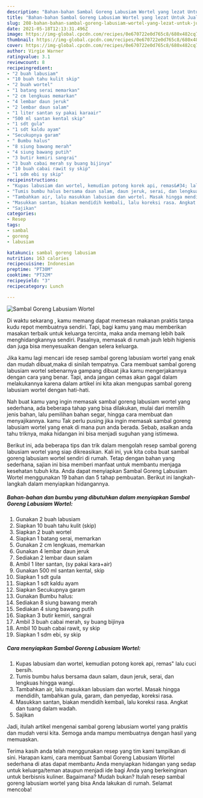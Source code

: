 ```yaml
---
description: "Bahan-bahan Sambal Goreng Labusiam Wortel yang lezat Untuk Jualan"
title: "Bahan-bahan Sambal Goreng Labusiam Wortel yang lezat Untuk Jualan"
slug: 208-bahan-bahan-sambal-goreng-labusiam-wortel-yang-lezat-untuk-jualan
date: 2021-05-18T12:13:31.496Z
image: https://img-global.cpcdn.com/recipes/0e670722e0d765c8/680x482cq70/sambal-goreng-labusiam-wortel-foto-resep-utama.jpg
thumbnail: https://img-global.cpcdn.com/recipes/0e670722e0d765c8/680x482cq70/sambal-goreng-labusiam-wortel-foto-resep-utama.jpg
cover: https://img-global.cpcdn.com/recipes/0e670722e0d765c8/680x482cq70/sambal-goreng-labusiam-wortel-foto-resep-utama.jpg
author: Virgie Warner
ratingvalue: 3.1
reviewcount: 8
recipeingredient:
- "2 buah labusiam"
- "10 buah tahu kulit skip"
- "2 buah wortel"
- "1 batang serai memarkan"
- "2 cm lengkuas memarkan"
- "4 lembar daun jeruk"
- "2 lembar daun salam"
- "1 liter santan sy pakai karaair"
- "500 ml santan kental skip"
- "1 sdt gula"
- "1 sdt kaldu ayam"
- "Secukupnya garam"
- " Bumbu halus"
- "8 siung bawang merah"
- "4 siung bawang putih"
- "3 butir kemiri sangrai"
- "3 buah cabai merah sy buang bijinya"
- "10 buah cabai rawit sy skip"
- "1 sdm ebi sy skip"
recipeinstructions:
- "Kupas labusiam dan wortel, kemudian potong korek api, remas&#34; lalu cuci bersih."
- "Tumis bumbu halus bersama daun salam, daun jeruk, serai, dan lengkuas hingga wangi."
- "Tambahkan air, lalu masukkan labusiam dan wortel. Masak hingga mendidih, tambahkan gula, garam, dan penyedap, koreksi rasa."
- "Masukkan santan, biakan mendidih kembali, lalu koreksi rasa. Angkat dan tuang dalam wadah."
- "Sajikan"
categories:
- Resep
tags:
- sambal
- goreng
- labusiam

katakunci: sambal goreng labusiam 
nutrition: 163 calories
recipecuisine: Indonesian
preptime: "PT30M"
cooktime: "PT32M"
recipeyield: "3"
recipecategory: Lunch

---
```



![Sambal Goreng Labusiam Wortel](https://img-global.cpcdn.com/recipes/0e670722e0d765c8/680x482cq70/sambal-goreng-labusiam-wortel-foto-resep-utama.jpg)

Di waktu  sekarang , kamu memang dapat memesan makanan praktis tanpa kudu repot membuatnya sendiri. Tapi, bagi kamu yang mau memberikan masakan terbaik untuk keluarga tercinta, maka anda memang lebih baik menghidangkannya sendiri. Pasalnya, memasak di rumah jauh lebih higienis dan juga bisa menyesuaikan dengan selera keluarga.

Jika kamu lagi mencari ide resep sambal goreng labusiam wortel yang enak dan mudah dibuat,maka di sinilah tempatnya. Cara membuat sambal goreng labusiam wortel  sebenarnya gampang dibuat jika kamu mengerjakannya dengan cara yang benar. Tapi, anda jangan cemas akan gagal dalam melakukannya 
karena dalam artikel ini kita akan mengupas sambal goreng labusiam wortel dengan hati-hati.  



Nah buat kamu yang ingin memasak sambal goreng labusiam wortel yang sederhana, ada beberapa tahap yang bisa dilakukan, mulai dari memilih jenis bahan, lalu pemilihan bahan segar, hingga cara membuat dan menyajikannya. kamu Tak perlu pusing jika ingin memasak sambal goreng labusiam wortel yang enak di mana pun anda berada. Sebab, asalkan anda  tahu triknya, maka hidangan ini bisa menjadi suguhan yang istimewa.

Berikut ini, ada beberapa tips dan trik dalam mengolah resep sambal goreng labusiam wortel yang siap dikreasikan. Kali ini, yuk kita coba buat sambal goreng labusiam wortel sendiri di rumah. Tetap dengan bahan yang sederhana, sajian ini bisa memberi manfaat untuk membantu menjaga kesehatan tubuh kita. Anda dapat menyiapkan Sambal Goreng Labusiam Wortel menggunakan 19 bahan dan 5 tahap pembuatan. Berikut ini langkah-langkah dalam menyiapkan hidangannya.

<!--inarticleads1-->

##### Bahan-bahan dan bumbu yang dibutuhkan dalam menyiapkan Sambal Goreng Labusiam Wortel:

1. Gunakan 2 buah labusiam
1. Siapkan 10 buah tahu kulit (skip)
1. Siapkan 2 buah wortel
1. Siapkan 1 batang serai, memarkan
1. Gunakan 2 cm lengkuas, memarkan
1. Gunakan 4 lembar daun jeruk
1. Sediakan 2 lembar daun salam
1. Ambil 1 liter santan, (sy pakai kara+air)
1. Gunakan 500 ml santan kental, skip
1. Siapkan 1 sdt gula
1. Siapkan 1 sdt kaldu ayam
1. Siapkan Secukupnya garam
1. Gunakan  Bumbu halus:
1. Sediakan 8 siung bawang merah
1. Sediakan 4 siung bawang putih
1. Siapkan 3 butir kemiri, sangrai
1. Ambil 3 buah cabai merah, sy buang bijinya
1. Ambil 10 buah cabai rawit, sy skip
1. Siapkan 1 sdm ebi, sy skip




<!--inarticleads2-->

##### Cara menyiapkan Sambal Goreng Labusiam Wortel:

1. Kupas labusiam dan wortel, kemudian potong korek api, remas&#34; lalu cuci bersih.
1. Tumis bumbu halus bersama daun salam, daun jeruk, serai, dan lengkuas hingga wangi.
1. Tambahkan air, lalu masukkan labusiam dan wortel. Masak hingga mendidih, tambahkan gula, garam, dan penyedap, koreksi rasa.
1. Masukkan santan, biakan mendidih kembali, lalu koreksi rasa. Angkat dan tuang dalam wadah.
1. Sajikan




Jadi, itulah artikel mengenai  sambal goreng labusiam wortel  yang praktis dan mudah versi kita. Semoga anda mampu membuatnya dengan hasil yang memuaskan. 

Terima kasih anda telah menggunakan resep yang tim kami tampilkan di sini. Harapan kami, cara membuat  Sambal Goreng Labusiam Wortel sederhana di atas dapat membantu Anda menyiapkan hidangan yang sedap untuk keluarga/teman ataupun menjadi ide bagi Anda yang berkeinginan untuk berbisnis kuliner. Bagaimana? Mudah bukan? Itulah resep sambal goreng labusiam wortel yang bisa Anda lakukan di rumah. Selamat mencoba!

